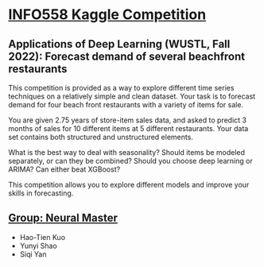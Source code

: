 # [INFO558 Kaggle Competition](https://www.kaggle.com/competitions/applications-of-deep-learning-wustlfall-2022/)

## Applications of Deep Learning (WUSTL, Fall 2022): Forecast demand of several beachfront restaurants

This competition is provided as a way to explore different time series techniques on a relatively simple and clean dataset. Your task is to forecast demand for four beach front restaurants with a variety of items for sale.

You are given 2.75 years of store-item sales data, and asked to predict 3 months of sales for 10 different items at 5 different restaurants. Your data set contains both structured and unstructured elements.

What is the best way to deal with seasonality? Should items be modeled separately, or can they be combined? Should you choose deep learning or ARIMA? Can either beat XGBoost?

This competition allows you to explore different models and improve your skills in forecasting.

## [Group: Neural Master](https://www.kaggle.com/competitions/applications-of-deep-learning-wustlfall-2022/leaderboard)
- Hao-Tien Kuo
- Yunyi Shao
- Siqi Yan
